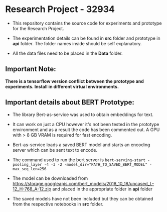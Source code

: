 # Research Project - 32934

* This repository contains the source code for experiments and prototype for the Research Project.

* The experimentation details can be found in **src** folder and prototype in **api** folder. The folder names inside should be self explanatory.

* All the data files need to be placed in the **Data** folder.

## Important Note:
**There is a tensorflow version conflict between the prototype and experiments. Install in different virtual environments.**

## Important details about BERT Prototype:

* The library Bert-as-service was used to obtain embeddings for text.

* It can work on just a CPU however it's not been tested in the prototype environment and as a result the code has been commented out. A GPU with > 8 GB VRAM is required for fast encoding.

* Bert-as-service loads a saved BERT model and starts an encoding server which can be sent text to encode. 

* The command used to run the bert server is 
`bert-serving-start -pooling_layer -4 -3 -2 -model_dir="PATH_TO_SAVED_BERT_MODEL" -max_seq_len=256`

* The model can be downloaded from https://storage.googleapis.com/bert_models/2018_10_18/uncased_L-12_H-768_A-12.zip and placed in the appropriate folder in **api** folder

* The saved models have not been included but they can be obtained from the respective notebooks in **src** folder.

